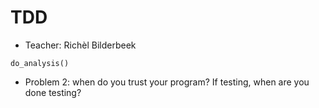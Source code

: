 # TDD

 * Teacher: Richèl Bilderbeek

```
do_analysis()
```

 * Problem 2: when do you trust your program? If testing, when are you done testing?
